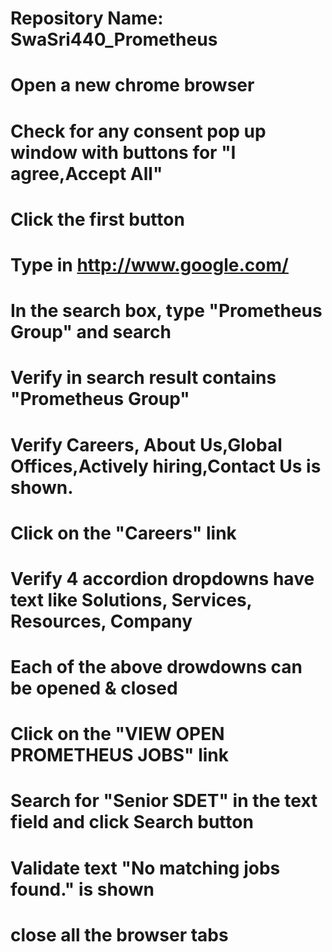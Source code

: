 # Repository Name: SwaSri440_Prometheus
# Open a new chrome browser
# Check for any consent pop up window with buttons for "I agree,Accept All"
# Click the first button
# Type in http://www.google.com/
# In the search box, type "Prometheus Group" and search
# Verify in search result contains "Prometheus Group"
# Verify Careers, About Us,Global Offices,Actively hiring,Contact Us is shown.
# Click on the "Careers" link
# Verify 4 accordion dropdowns have text like Solutions, Services, Resources, Company
# Each of the above drowdowns  can be opened & closed
# Click on the "VIEW OPEN PROMETHEUS JOBS" link
# Search for "Senior SDET" in the text field and click Search button
# Validate text "No matching jobs found." is shown
# close all the browser tabs
